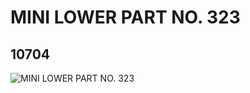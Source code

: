 # MINI LOWER PART NO. 323
## 10704
![MINI LOWER PART NO. 323](https://lc-www-live-s.legocdn.com/media/bricks/5/2/6020818.jpg)